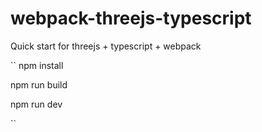 # webpack-threejs-typescript
Quick start for threejs + typescript + webpack

``
npm install

npm run build

npm run dev

``